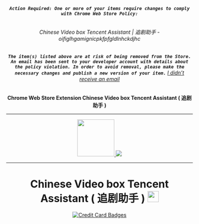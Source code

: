 
<!--
                               master
<p align="center">
  <a href="https://chrome.google.com/webstore/detail/video-box-tencent-assista/oifiglhgamignicpkfpfgldlnhckdjhc?hl=zh-CN">
    <img src="https://raw.githubusercontent.com/Download-Browser-Extensions/VideoBox-Tencent-Assistant/1.5.4.3/img/128.png" alt="Chrome Web Store Extension Chinese Video box Tencent Assistan ( 追剧助手 )"  />
  </a>
 <strong> Chrome Web Store Extension Chinese Video box Tencent Assistant  ( 追剧助手 ) </strong>
</p>
-->

<div align="center">

 <br /> <p>


###### **`Action Required: One or more of your items require changes to comply with Chrome Web Store Policy:`** 
###### Chinese Video box Tencent Assistant | 追剧助手 - oifiglhgamignicpkfpfgldlnhckdjhc

###### **`The item(s) listed above are at risk of being removed from the Store. An email has been sent to your developer account with details about the policy violation. In order to avoid removal, please make the necessary changes and publish a new version of your item.`** [I didn’t receive an email](https://support.google.com/chrome_webstore/contact/developer_support)



 <strong> Chrome Web Store Extension Chinese Video box Tencent Assistant  ( 追剧助手 ) </strong>


---



 <a href="https://chrome.google.com/webstore/detail/video-box-tencent-assista/oifiglhgamignicpkfpfgldlnhckdjhc"><img src="https://raw.githubusercontent.com/Download-Browser-Extensions/VideoBox-Tencent-Assistant/1.5.4.3/img/128.png" width="100" /> <a href="https://chrome.google.com/webstore/detail/video-box-tencent-assista/oifiglhgamignicpkfpfgldlnhckdjhc?hl=zh-CN"><img src="https://raw.githubusercontent.com/Download-Browser-Extensions/VideoBox-Tencent-Assistant/1.5.4.3/img/ChromeWebStore.png"  /></a> 
   
---

# Chinese Video box Tencent Assistant ( 追剧助手 )  <a href="https://chrome.google.com/webstore/detail/video-box-tencent-assista/oifiglhgamignicpkfpfgldlnhckdjhc?hl=zh-CN"><img src="https://raw.githubusercontent.com/Download-Browser-Extensions/VideoBox-Tencent-Assistant/1.5.4.3/img/48.png" width="30" /> 


   <a href="http://paypal.me/MohamedOsama914/2"><img src="https://www.paypalobjects.com/webstatic/en_US/i/buttons/cc-badges-ppppcmcvdam.png" alt="Credit Card Badges" /></a>


  </p>
  <br />
  <p>

